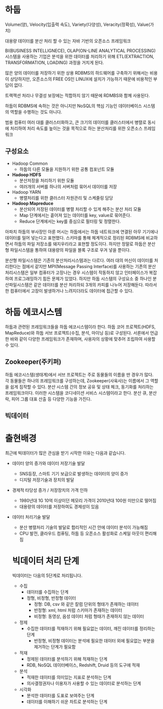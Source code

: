 # 하둡

Volume(양), Velocity(입출력 속도), Variety(다양성), Veracity(정확성), Value(가치)

대용량 데이터를 분산 처리 할 수 있는 자바 기반의 오픈소스 프레임워크

BI(BUSINESS INTELLIGNECE),  OLAP(ON-LINE ANALYTICAL PROCESSING) 시스템을 사용하는 기업은 분석을 위한 데이터를 처리하기 위해 ETL(EXTRACTION, TRANSFORMATION, LOADING) 과정을 거치게 된다.

많은 양의 데이터를 저장하기 위한 상용 RDBMS의 하드웨어를 구축하기 위해서는 비용이 상당하지만, 오픈소스의 FREE OS인 LINUX에 설치가 가능하기 때문에 비용적인 부담이 없다.

트랙잭션 처리나 무결성 보장에는 적합하지 않기 때문에 RDMBS와 함께 사용된다.

하둡이 RDBMS에 속하는 것은 아니지만 NoSQL의 핵심 기능인 데이터베이스 시스템의 역할을 수행하는 것도 아니다.





범용 컴퓨터 여러 대를 클러스터화하고, 큰 크기의 데이터를 클러스터에서 병렬로 동시에 처리하여 처리 속도를 높이는 것을 목적으로 하는 분산처리를 위한 오픈소스 프레임워크



## 구성요소

- Hadoop Common
  - 하둡의 다른 모듈을 지원하기 위한 공통 컴포넌트 모듈
- **Hadoop HDFS**
  - 분산저장을 처리하기 위한 모듈
  - 여러개의 서버를 하나의 서버처럼 묶어서 데이터를 저장
- Hadoop YARN
  - 병렬처리를 위한 클러스터 자원관리 및 스케줄링 담당
- **Hadoop Mapreduce**
  - 분산되어 저장된 데이터를 병렬 처리할 수 있게 해주는 분산 처리 모듈
  - Map 단계에서는 흩어져 있는 데이터를 key, value로 묶어준다.
  - Reduce 단계에서는 key를 중심으로 필터링 및 정렬한다.



아파치 하둡의 부사장인 아룬 머시는 하둡에서는 하둡 네트워크에 연결된 아무 기기에나 데이터를 밀어 넣는다고 표현했다. 스키마를 통해 체계적으로 정리된 RDBMS에 비교하면서 하둡의 파일 저장소를 돼지우리라고 표현할 정도이다. 하지만 정말로 하둡은 분산형 파일시스템을 통하여 대용량의 파일을 블록 구조로 우겨 넣을 뿐이다.

분산형 파일시스템은 기존의 분산처리시스템과는 다르다. 여러 대의 머신이 데이터를 처리한다는 점에서 같지만 MPI(Message Passing Interface)를 사용하는 기존의 분산처리시스템은 일부 컴퓨터가 고장나는 경우 시스템이 작동하지 않고 인터페이스가 복잡하여 프로그래밍하기 힘든 문제가 있었다. 하지만 하둡 시스템의 구성요소 중 하나인 분산파일시스템은 같은 데이터를 분산 처리하되 3개의 카피를 나누어 저장해둔다. 따라서 한 컴퓨터에서 고장이 발생하거나 느려지더라도 데이터에 접근할 수 있다.



# 하둡 에코시스템 

하둡과 관련된 프레임워크들을 하둡 에코시스템이라 한다. 하둡 코어 프로젝트(HDFS, MapReduce)와 하둡 서브 프로젝트(수집, 분석, 마이닝 등)로 구성된다. 서론에서 언급한 바와 같이 다양한 프레임워크가 존재하며, 사용자의 상황에 맞추어 조립하여 사용할 수 있다. 

## Zookeeper(주키퍼) 

하둡 에코시스템(생태계)에서 서브 프로젝트는 주로 동물들의 이름을 딴 경우가 많다. 각 동물들은 하나의 프레임워크를 구성하는데, Zookeeper(사육사)는 이름에서 그 역할을 쉽게 짐작할 수 있다. 분산 시스템 간의 정보 공유 및 상태 체크, 동기화를 처리하는 프레임워크이다. 이러한 시스템을 코디네이션 서비스 시스템이라고 한다. 분산 큐, 분산 락, 피어 그룹 대표 산출 등 다양한 기능을 가진다. 





## 빅데이터 

# 출현배경

최근에 빅데이터가 많은 관심을 받기 시작한 이유는 다음과 같습니다.

- 데이터 양의 증가와 데이터 저장기술 발달

  - SNS등장, 스마트 기기 보급으로 발생하는 데이터의 양이 증가
  - 디지털 저장기술과 장치의 발달

- 경제적 타당성 증가 / 저장장치의 가격 인하

  - 1980년대 1G 10억 이상이던 메모리 가격이 2010년대 100원 미만으로 떨어짐
  - 대용량의 데이터를 저장하여도 경제성이 있음

- 데이터 처리기술 발달

  - 분산 병렬처리 기술의 발달로 합리적인 시간 안에 데이터 분석이 가능해짐
  - CPU 발전, 클라우드 컴퓨팅, 하둡 등 오픈소스 활성화로 스케일 아웃이 편리해짐

  

  # 빅데이터 처리 단계

  빅데이터는 다음의 5단계로 처리됩니다.

  - 수집
    - 데이터를 수집하는 단계
    - 정형, 비정형, 반정형 데이터
      - 정형: DB, csv 와 같은 칼럼 단위의 형태가 존재하는 데이터
      - 반정형: xml, html 처럼 스키마가 존재하는 데이터
      - 비정형: 동영상, 음성 데이터 처럼 형태가 존재하지 않는 데이터
  - 정제
    - 수집한 데이터를 적재하기 위해 필요없는 데이터, 깨진 데이터를 정리하는 단계
      - 반정형, 비정형 데이터는 분석에 필요한 데이터 외에 필요없는 부분을 제거하는 단계가 필요함
  - 적재
    - 정제된 데이터를 분석하기 위해 적재하는 단계
    - RDB, NoSQL 데이터베이스, Redshift, Druid 등의 도구에 적재
  - 분석
    - 적재한 데이터를 의미있는 지표로 분석하는 단계
    - 의사결정권자나 이용자가 사용할 수 있는 데이터로 분석하는 단계
  - 시각화
    - 분석한 데이터를 도표로 보여주는 단계
    - 데이터를 이해하기 쉬운 차트로 분석하는 단계